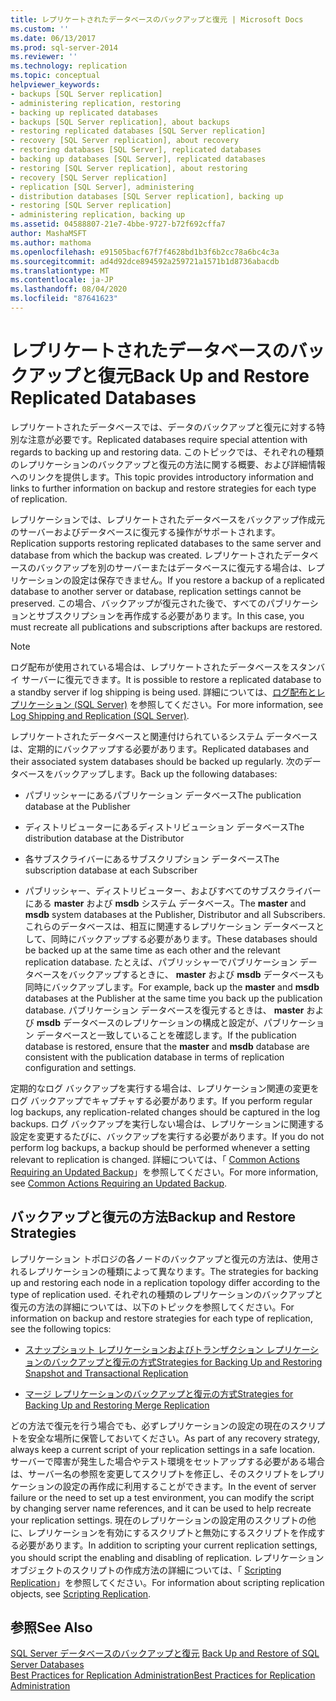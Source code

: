 ```yaml
---
title: レプリケートされたデータベースのバックアップと復元 | Microsoft Docs
ms.custom: ''
ms.date: 06/13/2017
ms.prod: sql-server-2014
ms.reviewer: ''
ms.technology: replication
ms.topic: conceptual
helpviewer_keywords:
- backups [SQL Server replication]
- administering replication, restoring
- backing up replicated databases
- backups [SQL Server replication], about backups
- restoring replicated databases [SQL Server replication]
- recovery [SQL Server replication], about recovery
- restoring databases [SQL Server], replicated databases
- backing up databases [SQL Server], replicated databases
- restoring [SQL Server replication], about restoring
- recovery [SQL Server replication]
- replication [SQL Server], administering
- distribution databases [SQL Server replication], backing up
- restoring [SQL Server replication]
- administering replication, backing up
ms.assetid: 04588807-21e7-4bbe-9727-b72f692cffa7
author: MashaMSFT
ms.author: mathoma
ms.openlocfilehash: e91505bacf67f7f4628bd1b3f6b2cc78a6bc4c3a
ms.sourcegitcommit: ad4d92dce894592a259721a1571b1d8736abacdb
ms.translationtype: MT
ms.contentlocale: ja-JP
ms.lasthandoff: 08/04/2020
ms.locfileid: "87641623"
---
```

# <a name="back-up-and-restore-replicated-databases"></a><span data-ttu-id="f92ef-102">レプリケートされたデータベースのバックアップと復元</span><span class="sxs-lookup"><span data-stu-id="f92ef-102">Back Up and Restore Replicated Databases</span></span>
  <span data-ttu-id="f92ef-103">レプリケートされたデータベースでは、データのバックアップと復元に対する特別な注意が必要です。</span><span class="sxs-lookup"><span data-stu-id="f92ef-103">Replicated databases require special attention with regards to backing up and restoring data.</span></span> <span data-ttu-id="f92ef-104">このトピックでは、それぞれの種類のレプリケーションのバックアップと復元の方法に関する概要、および詳細情報へのリンクを提供します。</span><span class="sxs-lookup"><span data-stu-id="f92ef-104">This topic provides introductory information and links to further information on backup and restore strategies for each type of replication.</span></span>  
  
 <span data-ttu-id="f92ef-105">レプリケーションでは、レプリケートされたデータベースをバックアップ作成元のサーバーおよびデータベースに復元する操作がサポートされます。</span><span class="sxs-lookup"><span data-stu-id="f92ef-105">Replication supports restoring replicated databases to the same server and database from which the backup was created.</span></span> <span data-ttu-id="f92ef-106">レプリケートされたデータベースのバックアップを別のサーバーまたはデータベースに復元する場合は、レプリケーションの設定は保存できません。</span><span class="sxs-lookup"><span data-stu-id="f92ef-106">If you restore a backup of a replicated database to another server or database, replication settings cannot be preserved.</span></span> <span data-ttu-id="f92ef-107">この場合、バックアップが復元された後で、すべてのパブリケーションとサブスクリプションを再作成する必要があります。</span><span class="sxs-lookup"><span data-stu-id="f92ef-107">In this case, you must recreate all publications and subscriptions after backups are restored.</span></span>  
  
> [!NOTE]  
>  <span data-ttu-id="f92ef-108">ログ配布が使用されている場合は、レプリケートされたデータベースをスタンバイ サーバーに復元できます。</span><span class="sxs-lookup"><span data-stu-id="f92ef-108">It is possible to restore a replicated database to a standby server if log shipping is being used.</span></span> <span data-ttu-id="f92ef-109">詳細については、[ログ配布とレプリケーション &#40;SQL Server&#41;](../../../database-engine/log-shipping/log-shipping-and-replication-sql-server.md) を参照してください。</span><span class="sxs-lookup"><span data-stu-id="f92ef-109">For more information, see [Log Shipping and Replication &#40;SQL Server&#41;](../../../database-engine/log-shipping/log-shipping-and-replication-sql-server.md).</span></span>  
  
 <span data-ttu-id="f92ef-110">レプリケートされたデータベースと関連付けられているシステム データベースは、定期的にバックアップする必要があります。</span><span class="sxs-lookup"><span data-stu-id="f92ef-110">Replicated databases and their associated system databases should be backed up regularly.</span></span> <span data-ttu-id="f92ef-111">次のデータベースをバックアップします。</span><span class="sxs-lookup"><span data-stu-id="f92ef-111">Back up the following databases:</span></span>  
  
-   <span data-ttu-id="f92ef-112">パブリッシャーにあるパブリケーション データベース</span><span class="sxs-lookup"><span data-stu-id="f92ef-112">The publication database at the Publisher</span></span>  
  
-   <span data-ttu-id="f92ef-113">ディストリビューターにあるディストリビューション データベース</span><span class="sxs-lookup"><span data-stu-id="f92ef-113">The distribution database at the Distributor</span></span>  
  
-   <span data-ttu-id="f92ef-114">各サブスクライバーにあるサブスクリプション データベース</span><span class="sxs-lookup"><span data-stu-id="f92ef-114">The subscription database at each Subscriber</span></span>  
  
-   <span data-ttu-id="f92ef-115">パブリッシャー、ディストリビューター、およびすべてのサブスクライバーにある **master** および **msdb** システム データベース。</span><span class="sxs-lookup"><span data-stu-id="f92ef-115">The **master** and **msdb** system databases at the Publisher, Distributor and all Subscribers.</span></span> <span data-ttu-id="f92ef-116">これらのデータベースは、相互に関連するレプリケーション データベースとして、同時にバックアップする必要があります。</span><span class="sxs-lookup"><span data-stu-id="f92ef-116">These databases should be backed up at the same time as each other and the relevant replication database.</span></span> <span data-ttu-id="f92ef-117">たとえば、パブリッシャーでパブリケーション データベースをバックアップするときに、 **master** および **msdb** データベースも同時にバックアップします。</span><span class="sxs-lookup"><span data-stu-id="f92ef-117">For example, back up the **master** and **msdb** databases at the Publisher at the same time you back up the publication database.</span></span> <span data-ttu-id="f92ef-118">パブリケーション データベースを復元するときは、 **master** および **msdb** データベースのレプリケーションの構成と設定が、パブリケーション データベースと一致していることを確認します。</span><span class="sxs-lookup"><span data-stu-id="f92ef-118">If the publication database is restored, ensure that the **master** and **msdb** database are consistent with the publication database in terms of replication configuration and settings.</span></span>  
  
 <span data-ttu-id="f92ef-119">定期的なログ バックアップを実行する場合は、レプリケーション関連の変更をログ バックアップでキャプチャする必要があります。</span><span class="sxs-lookup"><span data-stu-id="f92ef-119">If you perform regular log backups, any replication-related changes should be captured in the log backups.</span></span> <span data-ttu-id="f92ef-120">ログ バックアップを実行しない場合は、レプリケーションに関連する設定を変更するたびに、バックアップを実行する必要があります。</span><span class="sxs-lookup"><span data-stu-id="f92ef-120">If you do not perform log backups, a backup should be performed whenever a setting relevant to replication is changed.</span></span> <span data-ttu-id="f92ef-121">詳細については、「 [Common Actions Requiring an Updated Backup](common-actions-requiring-an-updated-backup.md)」を参照してください。</span><span class="sxs-lookup"><span data-stu-id="f92ef-121">For more information, see [Common Actions Requiring an Updated Backup](common-actions-requiring-an-updated-backup.md).</span></span>  
  
## <a name="backup-and-restore-strategies"></a><span data-ttu-id="f92ef-122">バックアップと復元の方法</span><span class="sxs-lookup"><span data-stu-id="f92ef-122">Backup and Restore Strategies</span></span>  
 <span data-ttu-id="f92ef-123">レプリケーション トポロジの各ノードのバックアップと復元の方法は、使用されるレプリケーションの種類によって異なります。</span><span class="sxs-lookup"><span data-stu-id="f92ef-123">The strategies for backing up and restoring each node in a replication topology differ according to the type of replication used.</span></span> <span data-ttu-id="f92ef-124">それぞれの種類のレプリケーションのバックアップと復元の方法の詳細については、以下のトピックを参照してください。</span><span class="sxs-lookup"><span data-stu-id="f92ef-124">For information on backup and restore strategies for each type of replication, see the following topics:</span></span>  
  
-   [<span data-ttu-id="f92ef-125">スナップショット レプリケーションおよびトランザクション レプリケーションのバックアップと復元の方式</span><span class="sxs-lookup"><span data-stu-id="f92ef-125">Strategies for Backing Up and Restoring Snapshot and Transactional Replication</span></span>](strategies-for-backing-up-and-restoring-snapshot-and-transactional-replication.md)  
  
-   [<span data-ttu-id="f92ef-126">マージ レプリケーションのバックアップと復元の方式</span><span class="sxs-lookup"><span data-stu-id="f92ef-126">Strategies for Backing Up and Restoring Merge Replication</span></span>](strategies-for-backing-up-and-restoring-merge-replication.md)  
  
 <span data-ttu-id="f92ef-127">どの方法で復元を行う場合でも、必ずレプリケーションの設定の現在のスクリプトを安全な場所に保管しておいてください。</span><span class="sxs-lookup"><span data-stu-id="f92ef-127">As part of any recovery strategy, always keep a current script of your replication settings in a safe location.</span></span> <span data-ttu-id="f92ef-128">サーバーで障害が発生した場合やテスト環境をセットアップする必要がある場合は、サーバー名の参照を変更してスクリプトを修正し、そのスクリプトをレプリケーションの設定の再作成に利用することができます。</span><span class="sxs-lookup"><span data-stu-id="f92ef-128">In the event of server failure or the need to set up a test environment, you can modify the script by changing server name references, and it can be used to help recreate your replication settings.</span></span> <span data-ttu-id="f92ef-129">現在のレプリケーションの設定用のスクリプトの他に、レプリケーションを有効にするスクリプトと無効にするスクリプトを作成する必要があります。</span><span class="sxs-lookup"><span data-stu-id="f92ef-129">In addition to scripting your current replication settings, you should script the enabling and disabling of replication.</span></span> <span data-ttu-id="f92ef-130">レプリケーション オブジェクトのスクリプトの作成方法の詳細については、「 [Scripting Replication](../scripting-replication.md)」を参照してください。</span><span class="sxs-lookup"><span data-stu-id="f92ef-130">For information about scripting replication objects, see [Scripting Replication](../scripting-replication.md).</span></span>  
  
## <a name="see-also"></a><span data-ttu-id="f92ef-131">参照</span><span class="sxs-lookup"><span data-stu-id="f92ef-131">See Also</span></span>  
 <span data-ttu-id="f92ef-132">[SQL Server データベースのバックアップと復元](../../backup-restore/back-up-and-restore-of-sql-server-databases.md) </span><span class="sxs-lookup"><span data-stu-id="f92ef-132">[Back Up and Restore of SQL Server Databases](../../backup-restore/back-up-and-restore-of-sql-server-databases.md) </span></span>  
 [<span data-ttu-id="f92ef-133">Best Practices for Replication Administration</span><span class="sxs-lookup"><span data-stu-id="f92ef-133">Best Practices for Replication Administration</span></span>](best-practices-for-replication-administration.md)  
  
  
